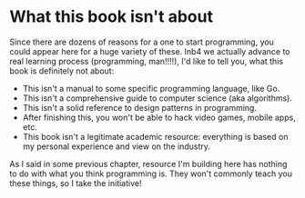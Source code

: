 # What this book isn't about

Since there are dozens of reasons for a one to start programming, you could appear here for a huge variety of these. Inb4 we actually advance to real learning process (programming, man!!!!), I'd like to tell you, what this book is definitely not about:

* This isn't a manual to some specific programming language, like Go.
* This isn't a comprehensive guide to computer science (aka algorithms).
* This isn't a solid reference to design patterns in programming.
* After finishing this, you won't be able to hack video games, mobile apps, etc.
* This book isn't a legitimate academic resource: everything is based on my personal experience and view on the industry.

As I said in some previous chapter, resource I'm building here has nothing to do with what you think programming is. They won't commonly teach you these things, so I take the initiative!
